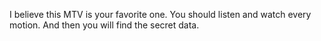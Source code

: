 I believe this MTV is your favorite one. You should listen and watch every motion. And then you will find the secret data.
